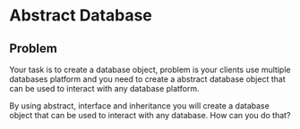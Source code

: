 # Abstract Database

## Problem
Your task is to create a database object, problem is your clients use multiple databases platform and you need to create a abstract database object that can be used to interact with any database platform.

By using abstract, interface and inheritance you will create a database object that can be used to interact with any database. How can you do that?